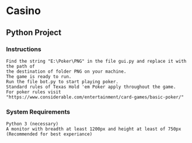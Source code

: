 # Casino
## Python Project
### Instructions
	Find the string "E:\Poker\PNG" in the file gui.py and replace it with the path of	
	the destination of folder PNG on your machine.
	The game is ready to run.
	Run the file bot.py to start playing poker.
	Standard rules of Texas Hold 'em Poker apply throughout the game.
	For poker rules visit "https://www.considerable.com/entertainment/card-games/basic-poker/"
### System Requirements
	Python 3 (necessary)
	A monitor with breadth at least 1200px and height at least of 750px (Recommended for best experiance)